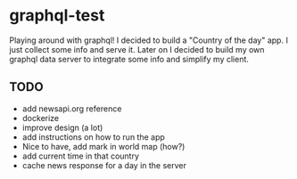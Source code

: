 # graphql-test

Playing around with graphql! I decided to build a "Country of the day" app. I just collect some info and serve it.
Later on I decided to build my own graphql data server to integrate some info and simplify my client.

## TODO

- add newsapi.org reference
- dockerize
- improve design (a lot)
- add instructions on how to run the app
- Nice to have, add mark in world map (how?)
- add current time in that country
- cache news response for a day in the server